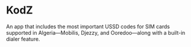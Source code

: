 # KodZ
An app that includes the most important USSD codes for SIM cards supported in Algeria—Mobilis, Djezzy, and Ooredoo—along with a built-in dialer feature.
